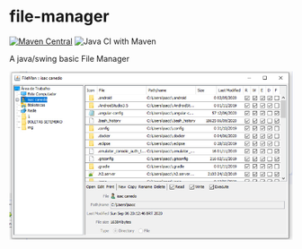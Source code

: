 file-manager
============

[![Maven Central](https://img.shields.io/maven-central/v/com.github.javadev/filemanager.svg)](http://search.maven.org/#search%7Cga%7C1%7Cg%3A%22com.github.isaccanedo%22%20AND%20a%3A%22filemanager%22)
![Java CI with Maven](https://github.com/isaccanedo/file-manager/workflows/Java%20CI%20with%20Maven/badge.svg)

A java/swing basic File Manager

[![Screen short](https://github.com/isaccanedo/spring-boot-swing-file-manager/blob/master/file_manager.jpg)](https://github.com/isaccanedo/spring-boot-swing-file-manager/)


